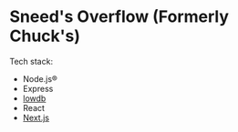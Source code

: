 Sneed's Overflow (Formerly Chuck's)
===

Tech stack:

- Node.js®
- Express
- [lowdb][lowdb]
- React
- [Next.js][nextjs]

[lowdb]: https://github.com/typicode/lowdb
[nextjs]: https://nextjs.org/docs

